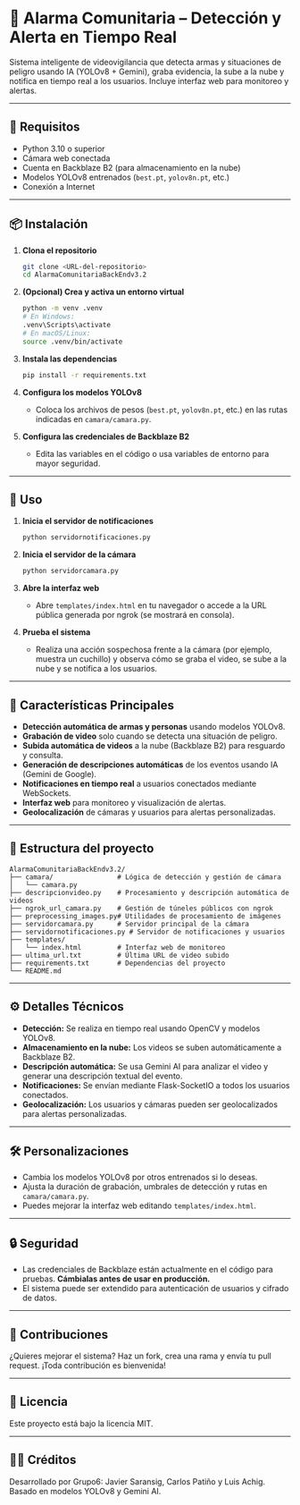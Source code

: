 # 🚨 Alarma Comunitaria – Detección y Alerta en Tiempo Real

Sistema inteligente de videovigilancia que detecta armas y situaciones de peligro usando IA (YOLOv8 + Gemini), graba evidencia, la sube a la nube y notifica en tiempo real a los usuarios. Incluye interfaz web para monitoreo y alertas.

---

## 📝 Requisitos

- Python 3.10 o superior
- Cámara web conectada
- Cuenta en Backblaze B2 (para almacenamiento en la nube)
- Modelos YOLOv8 entrenados (`best.pt`, `yolov8n.pt`, etc.)
- Conexión a Internet

---

## 📦 Instalación

1. **Clona el repositorio**
   ```bash
   git clone <URL-del-repositorio>
   cd AlarmaComunitariaBackEndv3.2
   ```

2. **(Opcional) Crea y activa un entorno virtual**
   ```bash
   python -m venv .venv
   # En Windows:
   .venv\Scripts\activate
   # En macOS/Linux:
   source .venv/bin/activate
   ```

3. **Instala las dependencias**
   ```bash
   pip install -r requirements.txt
   ```

4. **Configura los modelos YOLOv8**
   - Coloca los archivos de pesos (`best.pt`, `yolov8n.pt`, etc.) en las rutas indicadas en `camara/camara.py`.

5. **Configura las credenciales de Backblaze B2**
   - Edita las variables en el código o usa variables de entorno para mayor seguridad.

---

## 🚀 Uso

1. **Inicia el servidor de notificaciones**
   ```bash
   python servidornotificaciones.py
   ```

2. **Inicia el servidor de la cámara**
   ```bash
   python servidorcamara.py
   ```

3. **Abre la interfaz web**
   - Abre `templates/index.html` en tu navegador o accede a la URL pública generada por ngrok (se mostrará en consola).

4. **Prueba el sistema**
   - Realiza una acción sospechosa frente a la cámara (por ejemplo, muestra un cuchillo) y observa cómo se graba el video, se sube a la nube y se notifica a los usuarios.

---

## 🎯 Características Principales

- **Detección automática de armas y personas** usando modelos YOLOv8.
- **Grabación de video** solo cuando se detecta una situación de peligro.
- **Subida automática de videos** a la nube (Backblaze B2) para resguardo y consulta.
- **Generación de descripciones automáticas** de los eventos usando IA (Gemini de Google).
- **Notificaciones en tiempo real** a usuarios conectados mediante WebSockets.
- **Interfaz web** para monitoreo y visualización de alertas.
- **Geolocalización** de cámaras y usuarios para alertas personalizadas.

---

## 📂 Estructura del proyecto

```
AlarmaComunitariaBackEndv3.2/
├── camara/                # Lógica de detección y gestión de cámara
│   └── camara.py
├── descripcionvideo.py    # Procesamiento y descripción automática de videos
├── ngrok_url_camara.py    # Gestión de túneles públicos con ngrok
├── preprocessing_images.py# Utilidades de procesamiento de imágenes
├── servidorcamara.py      # Servidor principal de la cámara
├── servidornotificaciones.py # Servidor de notificaciones y usuarios
├── templates/
│   └── index.html         # Interfaz web de monitoreo
├── ultima_url.txt         # Última URL de video subido
├── requirements.txt       # Dependencias del proyecto
└── README.md
```

---

## ⚙️ Detalles Técnicos

- **Detección:** Se realiza en tiempo real usando OpenCV y modelos YOLOv8.
- **Almacenamiento en la nube:** Los videos se suben automáticamente a Backblaze B2.
- **Descripción automática:** Se usa Gemini AI para analizar el video y generar una descripción textual del evento.
- **Notificaciones:** Se envían mediante Flask-SocketIO a todos los usuarios conectados.
- **Geolocalización:** Los usuarios y cámaras pueden ser geolocalizados para alertas personalizadas.

---

## 🛠️ Personalizaciones

- Cambia los modelos YOLOv8 por otros entrenados si lo deseas.
- Ajusta la duración de grabación, umbrales de detección y rutas en `camara/camara.py`.
- Puedes mejorar la interfaz web editando `templates/index.html`.

---

## 🔒 Seguridad

- Las credenciales de Backblaze están actualmente en el código para pruebas. **Cámbialas antes de usar en producción.**
- El sistema puede ser extendido para autenticación de usuarios y cifrado de datos.

---

## 🤝 Contribuciones

¿Quieres mejorar el sistema?
Haz un fork, crea una rama y envía tu pull request. ¡Toda contribución es bienvenida!

---

## 📄 Licencia

Este proyecto está bajo la licencia MIT.

---

## 👨‍💻 Créditos

Desarrollado por Grupo6: Javier Saransig, Carlos Patiño y Luis Achig.
Basado en modelos YOLOv8 y Gemini AI.
